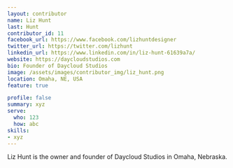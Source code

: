 ```yaml
---
layout: contributor
name: Liz Hunt
last: Hunt
contributor_id: 11
facebook_url: https://www.facebook.com/lizhuntdesigner
twitter_url: https://twitter.com/lizhunt
linkedin_url: https://www.linkedin.com/in/liz-hunt-61639a7a/
website: https://daycloudstudios.com
bio: Founder of Daycloud Studios
image: /assets/images/contributor_img/liz_hunt.png
location: Omaha, NE, USA
feature: true

profile: false
summary: xyz
serve:
  who: 123
  how: abc
skills:
- xyz
---
```


Liz Hunt is the owner and founder of Daycloud Studios in Omaha, Nebraska.